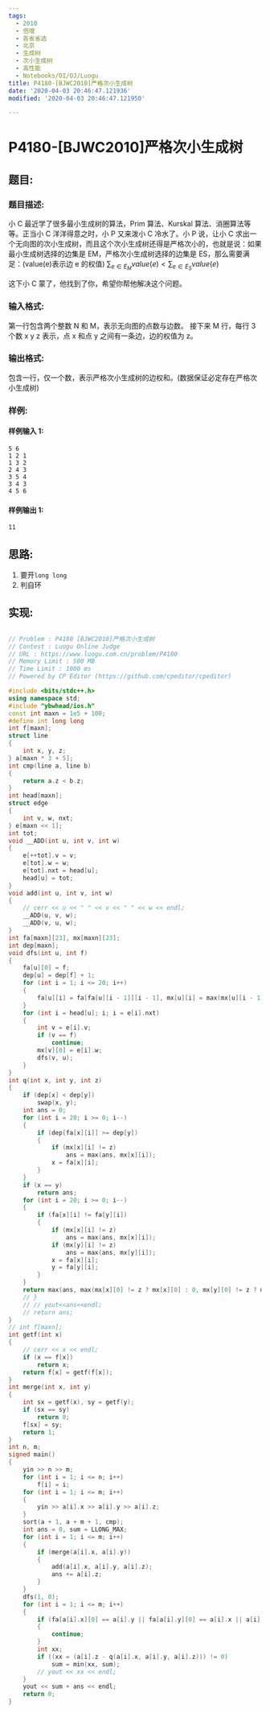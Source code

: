```yaml
---
tags:
  - 2010
  - 倍增
  - 各省省选
  - 北京
  - 生成树
  - 次小生成树
  - 高性能
  - Notebooks/OI/OJ/Luogu
title: P4180-[BJWC2010]严格次小生成树
date: '2020-04-03 20:46:47.121936'
modified: '2020-04-03 20:46:47.121950'

---
```


# P4180-[BJWC2010]严格次小生成树

## 题目:

### 题目描述:

小 C 最近学了很多最小生成树的算法，Prim 算法、Kurskal 算法、消圈算法等等。正当小 C 洋洋得意之时，小 P 又来泼小 C 冷水了。小 P 说，让小 C 求出一个无向图的次小生成树，而且这个次小生成树还得是严格次小的，也就是说：如果最小生成树选择的边集是 EM，严格次小生成树选择的边集是 ES，那么需要满足：(value(e)表示边 e 的权值) $\sum_{e \in E_M}value(e)<\sum_{e \in E_S}value(e)$

这下小 C 蒙了，他找到了你，希望你帮他解决这个问题。

### 输入格式:

第一行包含两个整数 N 和 M，表示无向图的点数与边数。 接下来 M 行，每行 3 个数 x y z 表示，点 x 和点 y 之间有一条边，边的权值为 z。

### 输出格式:

包含一行，仅一个数，表示严格次小生成树的边权和。(数据保证必定存在严格次小生成树)

### 样例:

#### 样例输入 1:

```
5 6
1 2 1
1 3 2
2 4 3
3 5 4
3 4 3
4 5 6
```

#### 样例输出 1:

```
11
```

## 思路:

1. 要开`long long`
2. 判自环

## 实现:

```cpp

// Problem : P4180 [BJWC2010]严格次小生成树
// Contest : Luogu Online Judge
// URL : https://www.luogu.com.cn/problem/P4180
// Memory Limit : 500 MB
// Time Limit : 1000 ms
// Powered by CP Editor (https://github.com/cpeditor/cpeditor)

#include <bits/stdc++.h>
using namespace std;
#include "ybwhead/ios.h"
const int maxn = 1e5 + 100;
#define int long long
int f[maxn];
struct line
{
    int x, y, z;
} a[maxn * 3 + 5];
int cmp(line a, line b)
{
    return a.z < b.z;
}
int head[maxn];
struct edge
{
    int v, w, nxt;
} e[maxn << 1];
int tot;
void __ADD(int u, int v, int w)
{
    e[++tot].v = v;
    e[tot].w = w;
    e[tot].nxt = head[u];
    head[u] = tot;
}
void add(int u, int v, int w)
{
    // cerr << u << " " << v << " " << w << endl;
    __ADD(u, v, w);
    __ADD(v, u, w);
}
int fa[maxn][23], mx[maxn][23];
int dep[maxn];
void dfs(int u, int f)
{
    fa[u][0] = f;
    dep[u] = dep[f] + 1;
    for (int i = 1; i <= 20; i++)
    {
        fa[u][i] = fa[fa[u][i - 1]][i - 1], mx[u][i] = max(mx[u][i - 1], mx[fa[u][i - 1]][i - 1]);
    }
    for (int i = head[u]; i; i = e[i].nxt)
    {
        int v = e[i].v;
        if (v == f)
            continue;
        mx[v][0] = e[i].w;
        dfs(v, u);
    }
}
int q(int x, int y, int z)
{
    if (dep[x] < dep[y])
        swap(x, y);
    int ans = 0;
    for (int i = 20; i >= 0; i--)
    {
        if (dep[fa[x][i]] >= dep[y])
        {
            if (mx[x][i] != z)
                ans = max(ans, mx[x][i]);
            x = fa[x][i];
        }
    }
    if (x == y)
        return ans;
    for (int i = 20; i >= 0; i--)
    {
        if (fa[x][i] != fa[y][i])
        {
            if (mx[x][i] != z)
                ans = max(ans, mx[x][i]);
            if (mx[y][i] != z)
                ans = max(ans, mx[y][i]);
            x = fa[x][i];
            y = fa[y][i];
        }
    }
    return max(ans, max(mx[x][0] != z ? mx[x][0] : 0, mx[y][0] != z ? mx[y][0] : 0));
    // }
    // // yout<<ans<<endl;
    // return ans;
}
// int f[maxn];
int getf(int x)
{
    // cerr << x << endl;
    if (x == f[x])
        return x;
    return f[x] = getf(f[x]);
}
int merge(int x, int y)
{
    int sx = getf(x), sy = getf(y);
    if (sx == sy)
        return 0;
    f[sx] = sy;
    return 1;
}
int n, m;
signed main()
{
    yin >> n >> m;
    for (int i = 1; i <= n; i++)
        f[i] = i;
    for (int i = 1; i <= m; i++)
    {
        yin >> a[i].x >> a[i].y >> a[i].z;
    }
    sort(a + 1, a + m + 1, cmp);
    int ans = 0, sum = LLONG_MAX;
    for (int i = 1; i <= m; i++)
    {
        if (merge(a[i].x, a[i].y))
        {
            add(a[i].x, a[i].y, a[i].z);
            ans += a[i].z;
        }
    }
    dfs(1, 0);
    for (int i = 1; i <= m; i++)
    {
        if (fa[a[i].x][0] == a[i].y || fa[a[i].y][0] == a[i].x || a[i].x == a[i].y)
        {
            continue;
        }
        int xx;
        if ((xx = (a[i].z - q(a[i].x, a[i].y, a[i].z))) != 0)
            sum = min(xx, sum);
        // yout << xx << endl;
    }
    yout << sum + ans << endl;
    return 0;
}
```
